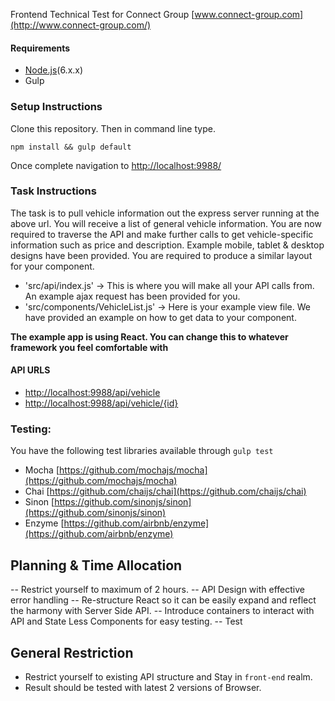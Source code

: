 Frontend Technical Test for Connect Group [www.connect-group.com](http://www.connect-group.com/)

#### Requirements
* [Node.js](https://nodejs.org/en/)(6.x.x)
* Gulp

### Setup Instructions
Clone this repository. Then in command line type.
````
npm install && gulp default

````

Once complete navigation to [http://localhost:9988/](http://localhost:9988/)

### Task Instructions

The task is to pull vehicle information out the express server running at the above url. You will receive a list of general vehicle information. You are now required to traverse the API and make further calls to get vehicle-specific information such as price and description. Example mobile, tablet & desktop designs have been provided. You are required to produce a similar layout for your component.

* 'src/api/index.js' -> This is where you will make all your API calls from. An example ajax request has been provided for you.
* 'src/components/VehicleList.js' -> Here is your example view file. We have provided an example on how to get data to your component.

**The example app is using React. You can change this to whatever framework you feel comfortable with**

#### API URLS
* [http://localhost:9988/api/vehicle](http://localhost:9988/api/vehicle)
* [http://localhost:9988/api/vehicle/{id}](http://localhost:9988/api/vehicle/xe)

### Testing:

You have the following test libraries available through ```` gulp test ````
* Mocha [https://github.com/mochajs/mocha](https://github.com/mochajs/mocha)
* Chai [https://github.com/chaijs/chai](https://github.com/chaijs/chai)
* Sinon [https://github.com/sinonjs/sinon](https://github.com/sinonjs/sinon)
* Enzyme [https://github.com/airbnb/enzyme](https://github.com/airbnb/enzyme)


## Planning & Time Allocation
-- Restrict yourself to maximum of 2 hours.
-- API Design with effective error handling 
-- Re-structure React so it can be easily expand and reflect the harmony with Server Side API. 
-- Introduce containers to interact with API and State Less Components for easy testing. 
-- Test

## General Restriction
- Restrict yourself to existing API structure and Stay in `front-end` realm.
- Result should be tested with latest 2 versions of Browser.

